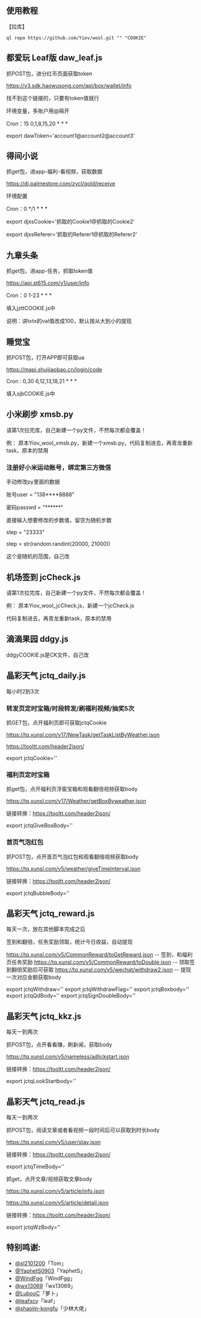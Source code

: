 ﻿## 使用教程

【拉库】

    ql repo https://github.com/Yiov/wool.git "" "COOKIE"


## 都爱玩 Leaf版 daw_leaf.js

抓POST包，进分红币页面获取token

https://v3.sdk.haowusong.com/api/box/wallet/info

找不到这个链接的，只要有token值就行

环境变量，多账户用@隔开

Cron：15 0,1,8,15,20 * * *

export dawToken='account1@account2@account3'



## 得间小说

抓get包，进app-福利-看视频，获取数据

https://dj.palmestore.com/zycl/gold/receive

环境配置

Cron：0 */1 * * *

export djxsCookie='抓取的Cookie1@抓取的Cookie2'

export djxsReferer='抓取的Referer1@抓取的Referer2'



## 九章头条

抓get包，进app-任务，抓取token值

https://api.st615.com/v1/user/info

Cron：0 1-23 * * *

填入jzttCOOKIE.js中

说明：讲txtx的val值改成100，默认按从大到小的提现



## 睡觉宝

抓POST包，打开APP即可获取ua

https://mapi.shuijiaobao.cn/login/code

Cron : 0,30 6,12,13,18,21 * * *

填入sjbCOOKIE.js中





## 小米刷步 xmsb.py

请第1次拉完库，自己新建一个py文件，不然每次都会覆盖！

例：
原本Yiov_wool_xmsb.py，新建一个xmsb.py，代码复制进去，再青龙重新task，原本的禁用


### 注册好小米运动账号，绑定第三方微信

手动修改py里面的数据

账号user = "138****8888"

密码passwd = "******"

直接输入想要修改的步数值，留空为随机步数

step = "23333"

step = str(random.randint(20000, 21000))

这个是随机的范围，自己改




## 机场签到 jcCheck.js

请第1次拉完库，自己新建一个py文件，不然每次都会覆盖！

例：
原本Yiov_wool_jcCheck.js，新建一个jcCheck.js

代码复制进去，再青龙重新task，原本的禁用




## 滴滴果园 ddgy.js

ddgyCOOKIE.js是CK文件，自己改


## 晶彩天气 jctq_daily.js

每小时2到3次


### 转发页定时宝箱/时段转发/刷福利视频/抽奖5次

抓GET包，点开福利页即可获取jctqCookie

https://tq.xunsl.com/v17/NewTask/getTaskListByWeather.json

https://tooltt.com/header2json/

export jctqCookie=''


### 福利页定时宝箱

抓get包，点开福利页浮窗宝箱和观看翻倍视频获取body

https://tq.xunsl.com/v17/Weather/getBoxByweather.json

链接转换：https://tooltt.com/header2json/

export jctqGiveBoxBody=''



### 首页气泡红包

抓POST包，点开首页气泡红包和观看翻倍视频获取body

https://tq.xunsl.com/v5/weather/giveTimeInterval.json

链接转换：https://tooltt.com/header2json/

export jctqBubbleBody=''


## 晶彩天气 jctq_reward.js

每天一次，放在其他脚本完成之后

签到和翻倍，任务奖励领取，统计今日收益，自动提现

https://tq.xunsl.com/v5/CommonReward/toGetReward.json -- 签到，和福利页任务奖励
https://tq.xunsl.com/v5/CommonReward/toDouble.json -- 领取签到翻倍奖励后可获取
https://tq.xunsl.com/v5/wechat/withdraw2.json -- 提现一次对应金额获取body

export jctqWithdraw=''
export jctqWithdrawFlag=''
export jctqBoxbody=''
export jctqQdBody=''
export jctqSignDoubleBody=''



## 晶彩天气 jctq_kkz.js

每天一到两次

抓POST包，点开看看赚，刷新闻，获取body

https://tq.xunsl.com/v5/nameless/adlickstart.json

链接转换：https://tooltt.com/header2json/

export jctqLookStartbody=''




## 晶彩天气 jctq_read.js

每天一到两次

抓POST包，阅读文章或者看视频一段时间后可以获取到时长body

https://tq.xunsl.com/v5/user/stay.json

链接转换：https://tooltt.com/header2json/

export jctqTimeBody=''

抓get，点开文章/视频获取文章body

https://tq.xunsl.com/v5/article/info.json

https://tq.xunsl.com/v5/article/detail.json

链接转换：https://tooltt.com/header2json/

export jctqWzBody=''






## 特别鸣谢:


* [@xl2101200](https://github.com/xl2101200/-/)「Tom」
* [@YaphetS0903](https://github.com/YaphetS0903/JStest/)「YaphetS」
* [@WindFgg](https://github.com/WindFgg/QuantumultX_Conf/)「WindFgg」
* [@wx13069](https://github.com/wx13069/JD/)「wx13069」
* [@LubooC](https://github.com/LubooC/Script/)「萝卜」
* [@leafxcy](https://github.com/leafxcy/JavaScript/)「leaf」
* [@shaolin-kongfu](https://github.com/shaolin-kongfu/js_scripts/)「少林大佬」
